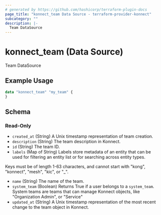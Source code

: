```yaml
---
# generated by https://github.com/hashicorp/terraform-plugin-docs
page_title: "konnect_team Data Source - terraform-provider-konnect"
subcategory: ""
description: |-
  Team DataSource
---
```


# konnect_team (Data Source)

Team DataSource

## Example Usage

```terraform
data "konnect_team" "my_team" {
}
```

<!-- schema generated by tfplugindocs -->
## Schema

### Read-Only

- `created_at` (String) A Unix timestamp representation of team creation.
- `description` (String) The team description in Konnect.
- `id` (String) The team ID.
- `labels` (Map of String) Labels store metadata of an entity that can be used for filtering an entity list or for searching across entity types. 

Keys must be of length 1-63 characters, and cannot start with "kong", "konnect", "mesh", "kic", or "_".
- `name` (String) The name of the team.
- `system_team` (Boolean) Returns True if a user belongs to a `system_team`. System teams are teams that can manage Konnect objects, like "Organization Admin", or "Service"
- `updated_at` (String) A Unix timestamp representation of the most recent change to the team object in Konnect.

